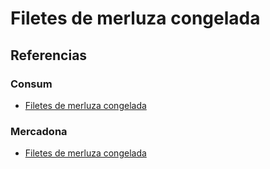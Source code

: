 # Filetes de merluza congelada

## Referencias

### Consum

* [Filetes de merluza congelada](https://tienda.consum.es/consum/producto/nos-filete-merluza-del-cabo-sin-piel/p-7292746)

### Mercadona

* [Filetes de merluza congelada](https://tienda.mercadona.es/product/62128/filetes-merluza-cabo-sin-piel-mascato-ultracongelados-paquete)
